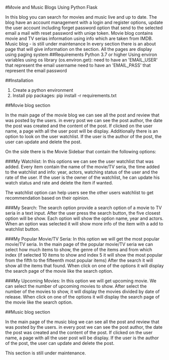 #Movie and Music Blogs Using Python Flask

In this blog you can search for movies and music live and up to date.
The blog have an account management with a login and register options, update the user account including forget password option that send to the selected email a mail with reset password with uniqe token.
Movie blog contains movie and TV serias information using info which are taken from IMDB.
Music blog - is still under maintenance
In every section there is an about page that will give information on the section.
All the pages are display using paging system
##Requirements
Python 3.7 or higher
Using environ variables using os library (os.environ.get):
	need to have an 'EMAIL_USER' that represent the email username
	need to have an 'EMAIL_PASS' that represent the email password

##Installation

1. Create a python environment
2. Install pip packages:
	pip install -r requirements.txt

##Movie blog section

In the main page of the movie blog we can see all the post and review that was posted by the users. in every post we can see the post author, the date the post was created and the content of the post.
If clicked on the user name, a page with all the user post will be display. Additionally there is an option to look on the user watchlist.
If the user is the author of the post, the user can update and delete the post.

On the side there is the Movie Sidebar that contain the following options:

###My Watchlist:
In this options we can see the user watchlist that was added.
Every item contain the name of the movie/TV seria, the time added to the watchlist and info: year, actors, watching status of the user and the rate of the user.
If the user is the owner of the watchlist, he can update his watch status and rate and delete the item if wanted.

The watchlist option can help users see the other users watchlist to get recommendation based on their opinion.

###My Search:
The search option provide a search option of a movie to TV seria in a text input.
After the user press the search button, the five closest option will be show. Each option will show the option name, year and actors.
When an option was selected it will show more info of the item with a add to watchlist button.

###My Popular Movie/TV Seria:
In this option we will get the most popular movie/TV seria.
In the main page of the popular movie/TV seria we can select how much items to show, the genre of the items and from which index (if selected 10 items to show and index 5 it will show the most popular from the fifth to the fifteenth most popular items)
After the search it will show all the items that found. When click on one of the options it will display the search page of the movie like the search option.

###My Upcoming Movies:
In this option we will get upcoming movie.
We can select the number of upcoming movies to show. After select the number of the movies to show, it will display the movies divided by date of release.
When click on one of the options it will display the search page of the movie like the search option.

##Music blog section

In the main page of the music blog we can see all the post and review that was posted by the users. in every post we can see the post author, the date the post was created and the content of the post.
If clicked on the user name, a page with all the user post will be display.
If the user is the author of the post, the user can update and delete the post.

This section is still under maintenance.